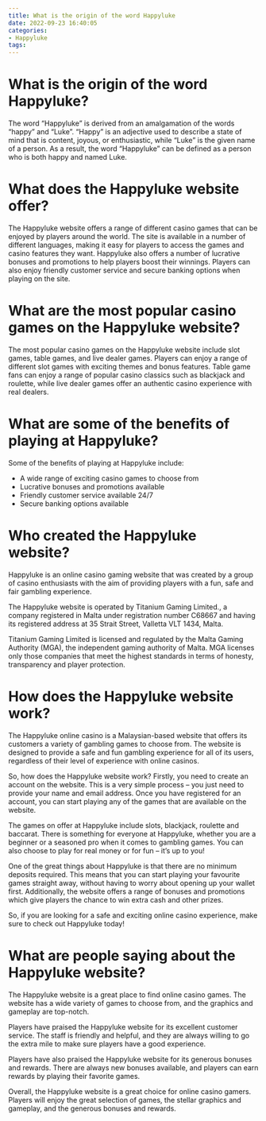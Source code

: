 ```yaml
---
title: What is the origin of the word Happyluke
date: 2022-09-23 16:40:05
categories:
- Happyluke
tags:
---
```



#  What is the origin of the word Happyluke?

The word “Happyluke” is derived from an amalgamation of the words “happy” and “Luke”. “Happy” is an adjective used to describe a state of mind that is content, joyous, or enthusiastic, while “Luke” is the given name of a person. As a result, the word “Happyluke” can be defined as a person who is both happy and named Luke.

#  What does the Happyluke website offer?

The Happyluke website offers a range of different casino games that can be enjoyed by players around the world. The site is available in a number of different languages, making it easy for players to access the games and casino features they want. Happyluke also offers a number of lucrative bonuses and promotions to help players boost their winnings. Players can also enjoy friendly customer service and secure banking options when playing on the site.

# What are the most popular casino games on the Happyluke website?

The most popular casino games on the Happyluke website include slot games, table games, and live dealer games. Players can enjoy a range of different slot games with exciting themes and bonus features. Table game fans can enjoy a range of popular casino classics such as blackjack and roulette, while live dealer games offer an authentic casino experience with real dealers.

# What are some of the benefits of playing at Happyluke?

Some of the benefits of playing at Happyluke include:

- A wide range of exciting casino games to choose from
- Lucrative bonuses and promotions available
- Friendly customer service available 24/7
- Secure banking options available

#  Who created the Happyluke website?

Happyluke is an online casino gaming website that was created by a group of casino enthusiasts with the aim of providing players with a fun, safe and fair gambling experience.

The Happyluke website is operated by Titanium Gaming Limited., a company registered in Malta under registration number C68667 and having its registered address at 35 Strait Street, Valletta VLT 1434, Malta.

Titanium Gaming Limited is licensed and regulated by the Malta Gaming Authority (MGA), the independent gaming authority of Malta. MGA licenses only those companies that meet the highest standards in terms of honesty, transparency and player protection.

#  How does the Happyluke website work?

The Happyluke online casino is a Malaysian-based website that offers its customers a variety of gambling games to choose from. The website is designed to provide a safe and fun gambling experience for all of its users, regardless of their level of experience with online casinos.

So, how does the Happyluke website work? Firstly, you need to create an account on the website. This is a very simple process – you just need to provide your name and email address. Once you have registered for an account, you can start playing any of the games that are available on the website.

The games on offer at Happyluke include slots, blackjack, roulette and baccarat. There is something for everyone at Happyluke, whether you are a beginner or a seasoned pro when it comes to gambling games. You can also choose to play for real money or for fun – it’s up to you!

One of the great things about Happyluke is that there are no minimum deposits required. This means that you can start playing your favourite games straight away, without having to worry about opening up your wallet first. Additionally, the website offers a range of bonuses and promotions which give players the chance to win extra cash and other prizes.

So, if you are looking for a safe and exciting online casino experience, make sure to check out Happyluke today!

#  What are people saying about the Happyluke website?

The Happyluke website is a great place to find online casino games. The website has a wide variety of games to choose from, and the graphics and gameplay are top-notch.

Players have praised the Happyluke website for its excellent customer service. The staff is friendly and helpful, and they are always willing to go the extra mile to make sure players have a good experience.

Players have also praised the Happyluke website for its generous bonuses and rewards. There are always new bonuses available, and players can earn rewards by playing their favorite games.

Overall, the Happyluke website is a great choice for online casino gamers. Players will enjoy the great selection of games, the stellar graphics and gameplay, and the generous bonuses and rewards.
